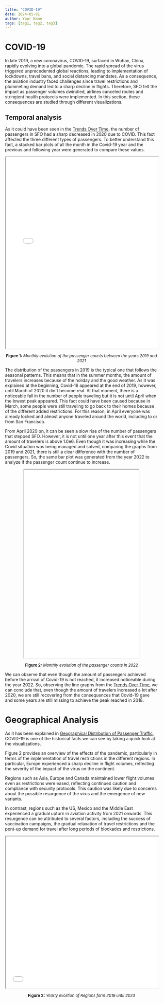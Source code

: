 ```yaml
---
title: "COVID-19"
date: 2024-05-01
author: Your Name
tags: [tag1, tag2, tag3]
---
```


# COVID-19

In late 2019, a new coronavirus, COVID-19, surfaced in Wuhan, China, rapidly evolving into a global pandemic. The rapid spread of the virus triggered unprecedented global reactions, leading to implementation of lockdowns, travel bans, and social distancing mandates. As a consequence, the aviation industry faced challenges since travel restrictions and plummeting demand led to a sharp decline in flights. Therefore, SFO felt the impact as passenger volumes dwindled, airlines canceled routes and stringtent health protocols were implemented. In this section, these consequences are studied through different visualizations.

## Temporal analysis

As it could have been seen in the [Trends Over Time](/temporalEvolution.md), the number of passengers in SFO had a sharp decreased in 2020 due to COVID. This fact affected the three different types of passengers. To better understand this fact, a stacked bar plots of all the month in the Covid-19 year and the previous and following year were generated to compare these values.

<iframe src="images/2019-2021_passengers_type_monthly.html" width="100%" height="630px"></iframe>
<p style="text-align:center; font-size:small;"><strong>Figure 1:</strong> <em>Monthly evolution of the passenger counts between the years 2019 and 2021</em></p>

The distribution of the passengers in 2019 is the typical one that follows the seasonal patterns. This means that in the summer months, the amount of travelers increases because of the holiday and the good weather. As it was explained at the beginning, Covid-19 appeared at the end of 2019, however, until March of 2020 it din't become real. At that moment, there is a noticeable fall in the number of people traveling but it is not until April when the lowest peak appeared. This fact could have been caused because in March, some people were still traveling to go back to their homes because of the different added restrictions. For this reason, in April everyone was already locked and almost anyone traveled around the world, including to or from San Francisco.

From April 2020 on, it can be seen a slow rise of the number of passengers that stepped SFO. However, it is not until one year after this event that the amount of travelers is above 1.0e6. Even though it was increasing while the Covid situation was being managed and solved, comparing the graphs from 2019 and 2021, there is still a clear difference with the number of passengers. So, the same bar plot was generated from the year 2022 to analyze if the passenger count continue to increase.

<div style="display: flex; justify-content: center;">
    <iframe src="images/2022_passengers_type_monthly.html" width="75%" height="620px"></iframe>
</div>

<p style="text-align:center; font-size:small;"><strong>Figure 2:</strong> <em>Monthly evolution of the passenger counts in 2022</em></p>

We can observe that even though the amount of passengers achieved before the arrival of Covid-19 is not reached, it increased noticeable during the year 2022. So, observing the line graphs from the [Trends Over Time](/temporalEvolution.md), we can conclude that, even though the amount of travelers increased a lot after 2020, we are still recovering from the consequences that Covid-19 gave and some years are still missing to achieve the peak reached in 2018. 

# Geographical Analysis
As it has been explained in [Geographical Distribution of Passenger Traffic](passengerStudy.md), COVID-19 is one of the historical facts we can see by taking a quick look at the visualizations.

Figure 2 provides an overview of the effects of the pandemic, particularly in terms of the implementation of travel restrictions in the different regions. In particular, Europe experienced a sharp decline in flight volumes, reflecting the severity of the impact of the virus on the continent.

Regions such as Asia, Europe and Canada maintained lower flight volumes even as restrictions were eased, reflecting continued caution and compliance with security protocols. This caution was likely due to concerns about the possible resurgence of the virus and the emergence of new variants.

In contrast, regions such as the US, Mexico and the Middle East experienced a gradual upturn in aviation activity from 2021 onwards. This resurgence can be attributed to several factors, including the success of vaccination campaigns, the gradual relaxation of travel restrictions and the pent-up demand for travel after long periods of blockades and restrictions.

<iframe src="images/area_covid.html" width="100%" height="500px"></iframe>
<p style="text-align:center; font-size:small;"><strong>Figure 2:</strong> <em>Yearly evolition of Regions form 2019 until 2023</em></p>